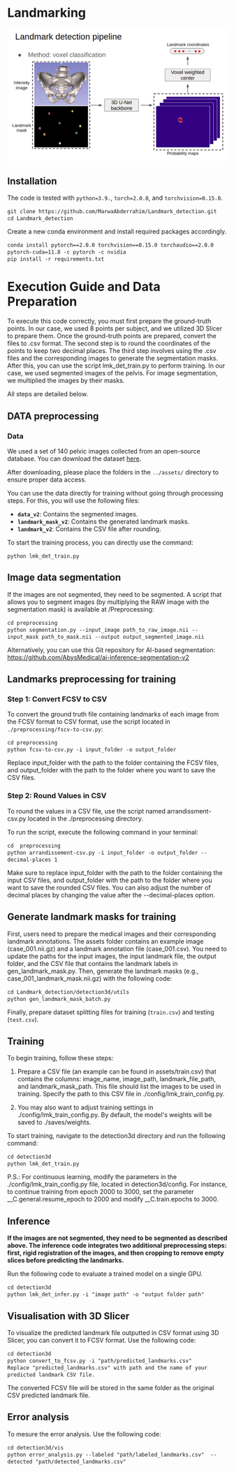 # Landmarking



<p align="center">
  <img src="./assets/framework.png" alt="drawing", width="700"/>
</p>

## Installation
The code is tested with ``python=3.9.``, ``torch=2.0.0``, and ``torchvision=0.15.0``.
```
git clone https://github.com/MarwaAbderrahim/Landmark_detection.git
cd Landmark_detection
```
Create a new conda environment and install required packages accordingly.
```
conda install pytorch==2.0.0 torchvision==0.15.0 torchaudio==2.0.0 pytorch-cuda=11.8 -c pytorch -c nvidia
pip install -r requirements.txt
```
# Execution Guide and Data Preparation
To execute this code correctly, you must first prepare the ground-truth points. In our case, we used 8 points per subject, and we utilized 3D Slicer to prepare them. Once the ground-truth points are prepared, convert the files to .csv format. The second step is to round the coordinates of the points to keep two decimal places. The third step involves using the .csv files and the corresponding images to generate the segmentation masks. After this, you can use the script lmk_det_train.py to perform training. In our case, we used segmented images of the pelvis. For image segmentation, we multiplied the images by their masks.

All steps are detailed below.

## DATA preprocessing 
### Data

We used a set of 140 pelvic images collected from an open-source database. You can download the dataset [here](https://abysmedical.sharepoint.com/sites/Referentielqualite/Documents%20partages/Forms/AllItems.aspx?csf=1&web=1&e=bWOitz&CID=7cf0e6c5%2D5232%2D47b4%2Dafca%2D7d77846e72a2&FolderCTID=0x01200022952D5BC156AF47ADE8D0295FB0F37F&id=%2Fsites%2FReferentielqualite%2FDocuments%20partages%2F02%20%2D%20R%26D%2F124%2DAI%20Landmarking&viewid=a1b8372e%2D361d%2D4c18%2Daade%2Dc4a5075d4e3c).

After downloading, please place the folders in the `../assets/` directory to ensure proper data access.

You can use the data directly for training without going through processing steps. For this, you will use the following files:

- **`data_v2`**: Contains the segmented images.
- **`landmark_mask_v2`**: Contains the generated landmark masks.
- **`landmark_v2`**: Contains the CSV file after rounding.

To start the training process, you can directly use the command:

```
python lmk_det_train.py
```

## Image data segmentation
If the images are not segmented, they need to be segmented. A script that allows you to segment images (by multiplying the RAW image with the segmentation mask) is available at /Preprocessing:
```
cd preprocessing
python segmentation.py --input_image path_to_raw_image.nii --input_mask path_to_mask.nii --output output_segmented_image.nii
```

Alternatively, you can use this Git repository for AI-based segmentation: https://github.com/AbysMedical/ai-inference-segmentation-v2

## Landmarks preprocessing for training

### Step 1: Convert FCSV to CSV

To convert the ground truth file containing landmarks of each image from the FCSV format to CSV format, use the script located in `./preprocessing/fscv-to-csv.py`:

```
cd preprocessing
python fcsv-to-csv.py -i input_folder -o output_folder
```

Replace input_folder with the path to the folder containing the FCSV files, and output_folder with the path to the folder where you want to save the CSV files.

### Step 2: Round Values in CSV

To round the values in a CSV file, use the script named arrandissment-csv.py located in the ./preprocessing directory.

To run the script, execute the following command in your terminal:

```
cd  preprocessing
python arrandissement-csv.py -i input_folder -o output_folder --decimal-places 1
```
Make sure to replace input_folder with the path to the folder containing the input CSV files, and output_folder with the path to the folder where you want to save the rounded CSV files. You can also adjust the number of decimal places by changing the value after the --decimal-places option.


## Generate landmark masks for training
First, users need to prepare the medical images and their corresponding landmark annotations. The assets folder contains an example image (case_001.nii.gz) and a landmark annotation file (case_001.csv). You need to update the paths for the input images, the input landmark file, the output folder, and the CSV file that contains the landmark labels in gen_landmark_mask.py. Then, generate the landmark masks (e.g., case_001_landmark_mask.nii.gz) with the following code:
```
cd Landmark_detection/detection3d/utils
python gen_landmark_mask_batch.py
```
Finally, prepare dataset splitting files for training (``train.csv``) and testing (``test.csv``). 

## Training
To begin training, follow these steps:

1. Prepare a CSV file (an example can be found in assets/train.csv) that contains the columns: image_name, image_path, landmark_file_path, and landmark_mask_path. This file should list the images to be used in training. Specify the path to this CSV file in ./config/lmk_train_config.py.

2. You may also want to adjust training settings in ./config/lmk_train_config.py. By default, the model's weights will be saved to ./saves/weights.

To start training, navigate to the detection3d directory and run the following command:
```
cd detection3d
python lmk_det_train.py
```
P.S.: For continuous learning, modify the parameters in the ./config/lmk_train_config.py file, located in detection3d/config. For instance, to continue training from epoch 2000 to 3000, set the parameter __C.general.resume_epoch to 2000 and modify __C.train.epochs to 3000.

## Inference
**If the images are not segmented, they need to be segmented as described above. The inference code integrates two additional preprocessing steps: first, rigid registration of the images, and then cropping to remove empty slices before predicting the landmarks.**

Run the following code to evaluate a trained model on a single GPU.
```
cd detection3d
python lmk_det_infer.py -i "image path" -o "output folder path"
``` 
## Visualisation with 3D Slicer
To visualize the predicted landmark file outputted in CSV format using 3D Slicer, you can convert it to FCSV format. Use the following code:

```
cd detection3d
python convert_to_fcsv.py -i "path/predicted_landmarks.csv"
Replace "predicted_landmarks.csv" with path and the name of your predicted landmark CSV file.
```
The converted FCSV file will be stored in the same folder as the original CSV predicted landmark file.

## Error analysis
To mesure the error analysis. Use the following code:
```
cd detection3d/vis
python error_analysis.py --labeled "path/labeled_landmarks.csv"  --detected "path/detected_landmarks.csv"
```

